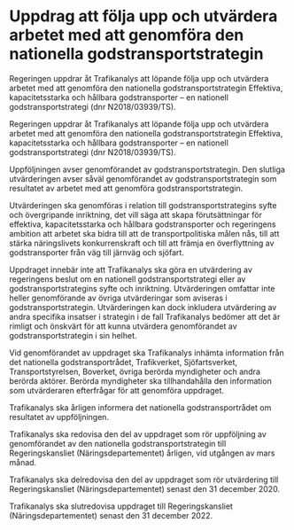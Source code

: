# Uppdrag att följa upp och utvärdera arbetet med att genomföra den nationella godstransportstrategin

Regeringen uppdrar åt Trafikanalys att löpande följa upp och utvärdera arbetet med att genomföra den nationella godstransportstrategin Effektiva, kapacitetsstarka och hållbara godstransporter – en nationell godstransportstrategi (dnr N2018/03939/TS).

Regeringen uppdrar åt Trafikanalys att löpande följa upp och utvärdera arbetet med att genomföra den nationella godstransportstrategin Effektiva, kapacitetsstarka och hållbara godstransporter – en nationell godstransportstrategi (dnr N2018/03939/TS).

Uppföljningen avser genomförandet av godstransportstrategin. Den slutliga utvärderingen avser såväl genomförandet av godstransportstrategin som resultatet av arbetet med att genomföra godstransportstrategin.

Utvärderingen ska genomföras i relation till godstransportstrategins syfte och övergripande inriktning, det vill säga att skapa förutsättningar för effektiva, kapacitetsstarka och hållbara godstransporter och regeringens ambition att arbetet ska bidra till att de transportpolitiska målen nås, till att stärka näringslivets konkurrenskraft och till att främja en överflyttning av godstransporter från väg till järnväg och sjöfart.

Uppdraget innebär inte att Trafikanalys ska göra en utvärdering av regeringens beslut om en nationell godstransportstrategi eller av godstransportstrategins syfte och inriktning. Utvärderingen omfattar inte heller genomförande av övriga utvärderingar som aviseras i godstransportstrategin. Utvärderingen kan dock inkludera utvärdering av andra specifika insatser i strategin i de fall Trafikanalys bedömer att det är rimligt och önskvärt för att kunna utvärdera genomförandet av godstransportstrategin i sin helhet.

Vid genomförandet av uppdraget ska Trafikanalys inhämta information från det nationella godstransportrådet, Trafikverket, Sjöfartsverket, Transportstyrelsen, Boverket, övriga berörda myndigheter och andra berörda aktörer. Berörda myndigheter ska tillhandahålla den information som utvärderaren efterfrågar för att genomföra uppdraget.

Trafikanalys ska årligen informera det nationella godstransportrådet om resultatet av uppföljningen.

Trafikanalys ska redovisa den del av uppdraget som rör uppföljning av genomförandet av den nationella godstransportstrategin till Regeringskansliet (Näringsdepartementet) årligen, vid utgången av mars månad.

Trafikanalys ska delredovisa den del av uppdraget som rör utvärdering till Regeringskansliet (Näringsdepartementet) senast den 31 december 2020.

Trafikanalys ska slutredovisa uppdraget till Regeringskansliet (Näringsdepartementet) senast den 31 december 2022.
